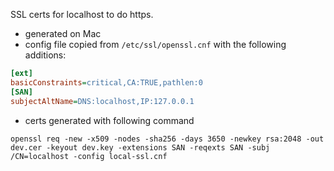 SSL certs for localhost to do https.

- generated on Mac
- config file copied from `/etc/ssl/openssl.cnf` with the following additions:

```ini
[ext]
basicConstraints=critical,CA:TRUE,pathlen:0
[SAN]
subjectAltName=DNS:localhost,IP:127.0.0.1
```

- certs generated with following command

```
openssl req -new -x509 -nodes -sha256 -days 3650 -newkey rsa:2048 -out dev.cer -keyout dev.key -extensions SAN -reqexts SAN -subj /CN=localhost -config local-ssl.cnf
```
